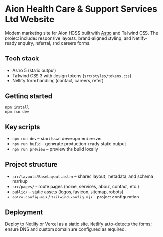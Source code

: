 # Aion Health Care & Support Services Ltd Website

Modern marketing site for Aion HCSS built with [Astro](https://astro.build/) and Tailwind CSS. The project includes responsive layouts, brand-aligned styling, and Netlify-ready enquiry, referral, and careers forms.

## Tech stack
- Astro 5 (static output)
- Tailwind CSS 3 with design tokens (`src/styles/tokens.css`)
- Netlify form handling (contact, careers, refer)

## Getting started
```bash
npm install
npm run dev
```

## Key scripts
- `npm run dev` – start local development server
- `npm run build` – generate production-ready static output
- `npm run preview` – preview the build locally

## Project structure
- `src/layouts/BaseLayout.astro` – shared layout, metadata, and schema markup
- `src/pages/` – route pages (home, services, about, contact, etc.)
- `public/` – static assets (logos, favicon, sitemap, robots)
- `astro.config.mjs` / `tailwind.config.mjs` – project configuration

## Deployment
Deploy to Netlify or Vercel as a static site. Netlify auto-detects the forms; ensure DNS and custom domain are configured as required.
